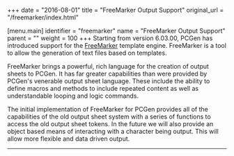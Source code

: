 +++
date = "2016-08-01"
title = "FreeMarker Output Support"
original_url = "/freemarker/index.html"

[menu.main]
    identifier = "freemarker"
    name = "FreeMarker Output Support"
    parent = ""
    weight = 100
+++
Starting from version 6.03.00, PCGen has introduced support for the
[FreeMarker](http://freemarker.org/) template engine. FreeMarker is a
tool to allow the generation of text files based on templates.

FreeMarker brings a powerful, rich language for the creation of output
sheets to PCGen. It has far greater capabilities than were provided by
PCGen's venerable output sheet language. These include the ability to
define macros and methods to include repeated content as well as
understandable looping and logic commands.

The initial implementation of FreeMarker for PCGen provides all of the
capabilities of the old output sheet system with a series of functions
to access the old output sheet tokens. In the future we will also
provide an object based means of interacting with a character being
output. This will allow more flexible and data driven output.

------------------------------------------------------------------------



